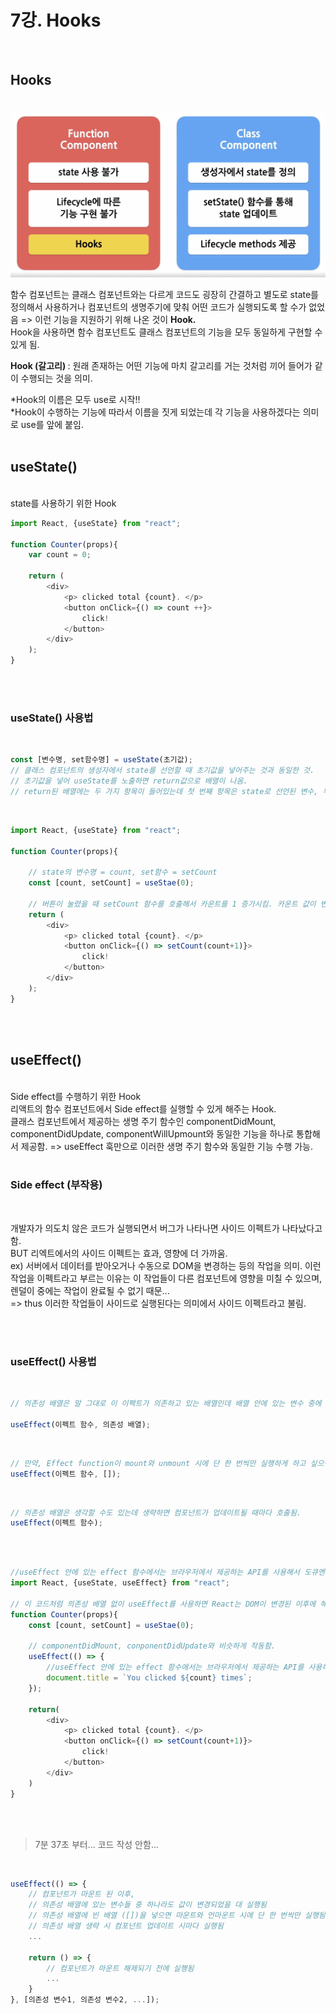 # 7강. Hooks
<br>

## Hooks
<br>

<img src="./sources/ComponentreviewHooks.png">

<br>

함수 컴포넌트는 클래스 컴포넌트와는 다르게 코드도 굉장히 간결하고 별도로 state를 정의해서 사용하거나 컴포넌트의 생명주기에 맞춰 어떤 코드가 실행되도록 할 수가 없었음 => 이런 기능을 지원하기 위해 나온 것이 <b>Hook.</b>
<br>
Hook을 사용하면 함수 컴포넌트도 클래스 컴포넌트의 기능을 모두 동일하게 구현할 수 있게 됨. <br>

<b> Hook (갈고리) </b> : 원래 존재하는 어떤 기능에 마치 갈고리를 거는 것처럼 끼어 들어가 같이 수행되는 것을 의미.<br>

*Hook의 이름은 모두 use로 시작!!<br>
*Hook이 수행하는 기능에 따라서 이름을 짓게 되었는데 각 기능을 사용하겠다는 의미로 use를 앞에 붙임. <br><br>

## useState()
<br>
state를 사용하기 위한 Hook<br>

```JavaScript
import React, {useState} from "react";

function Counter(props){
    var count = 0;

    return (
        <div>
            <p> clicked total {count}. </p>
            <button onClick={() => count ++}>
                click!
            </button>
        </div>
    ); 
}
```
<br><br>

### useState() 사용법
<br>

```JavaScript
const [변수명, set함수명] = useState(초기값);
// 클래스 컴포넌트의 생성자에서 state를 선언할 때 초기값을 넣어주는 것과 동일한 것. 
// 초기값을 넣어 useState를 노출하면 return값으로 배열이 나옴.
// return된 배열에는 두 가지 항목이 들어있는데 첫 번째 항목은 state로 선언된 변수, 두 번째 항목은 해당 state의 set 함수. 
```
<br>

```JavaScript
import React, {useState} from "react";

function Counter(props){

    // state의 변수명 = count, set함수 = setCount
    const [count, setCount] = useStae(0);

    // 버튼이 눌렸을 때 setCount 함수를 호출해서 카운트를 1 증가시킴. 카운트 값이 변경되면 컴포넌트가 재렌더링되면서 화면에 새로운 카운트 값이 표시됨. 
    return (
        <div>
            <p> clicked total {count}. </p>
            <button onClick={() => setCount(count+1)}>
                click!
            </button>
        </div>
    ); 
}
```
<br><br>

## useEffect()
<br>
Side effect를 수행하기 위한 Hook<br>
리액트의 함수 컴포넌트에서 Side effect를 실행할 수 있게 해주는 Hook.
<br>
클래스 컴포넌트에서 제공하는 생명 주기 함수인 componentDidMount, componentDidUpdate, componentWillUpmount와 동일한 기능을 하나로 통합해서 제공함. => useEffect 훅만으로 이러한 생명 주기 함수와 동일한 기능 수행 가능. 
<br><br>


### Side effect (부작용)
<br>

개발자가 의도치 않은 코드가 실행되면서 버그가 나타나면 사이드 이펙트가 나타났다고 함. <br>
BUT 리엑트에서의 사이드 이펙트는 효과, 영향에 더 가까움. <br>
ex) 서버에서 데이터를 받아오거나 수동으로 DOM을 변경하는 등의 작업을 의미. 이런 작업을 이펙트라고 부르는 이유는 이 작업들이 다른 컴포넌트에 영향을 미칠 수 있으며, 렌덜이 중에는 작업이 완료될 수 없기 때문...<br>
=> thus 이러한 작업들이 사이드로 실행된다는 의미에서 사이드 이펙트라고 불림. 

<br><br>

### useEffect() 사용법
<br>

```JavaScript
// 의존성 배열은 말 그대로 이 이펙트가 의존하고 있는 배열인데 배열 안에 있는 변수 중에 하나라도 값이 변경되었을 때 이펙트 함수가 실행됨. 기본적으로 이펙트 함수는 처음 컴포넌트가 렌더링된 이후와 업데이트로 인한 재렌더링 이후에 실행됨. 

useEffect(이펙트 함수, 의존성 배열);
```
<br>

```JavaScript
// 만약, Effect function이 mount와 unmount 시에 단 한 번씩만 실행하게 하고 싶으면 아래와 같이 의존성 배열에 빈 배열을 넣으면 됨. 이렇게 하면 해당 이펙트가 props나 state에 있는 어떤 값에도 의존하지 않는 것이 되므로 여러 번 실행되지 X.
useEffect(이펙트 함수, []);
```
<br>

```JavaScript
// 의존성 배열은 생각할 수도 있는데 생략하면 컴포넌트가 업데이트될 때마다 호출됨. 
useEffect(이펙트 함수);
```

<br><br>

```JavaScript
//useEffect 안에 있는 effect 함수에서는 브라우저에서 제공하는 API를 사용해서 도큐멘트의 타이틀을 업데이트함. 
import React, {useState, useEffect} from "react";

// 이 코드처럼 의존성 배열 없이 useEffect를 사용하면 React는 DOM이 변경된 이후에 해당 이펙트 함수를 실행하라는 의미로 받아들임. => thus 기본적으로 컴포넌트가 처음 렌더링 될 때를 포함해서 매번 렌더링 될 때마다 이펙트가 실행된다고 보면 됨. 
function Counter(props){
    const [count, setCount] = useStae(0);

    // componentDidMount, conponentDidUpdate와 비슷하게 작동함. 
    useEffect(() => {
        //useEffect 안에 있는 effect 함수에서는 브라우저에서 제공하는 API를 사용해서 도큐멘트의 title을 업데이트함. 
        document.title = `You clicked ${count} times`;
    });

    return(
        <div>
            <p> clicked total {count}. </p>
            <button onClick={() => setCount(count+1)}>
                click!
            </button>
        </div>
    )
}
```

<br><br>

> 7분 37초 부터... 코드 작성 안함...

<br>

```JavaScript
useEffect(() => {
    // 컴포넌트가 마운트 된 이후, 
    // 의존성 배열에 있는 변수들 중 하나라도 값이 변경되었을 대 실행됨
    // 의존성 배열에 빈 배열 ([])을 넣으면 마운트와 언마운트 시에 단 한 번씩만 실행됨
    // 의존성 배열 생략 시 컴포넌트 업데이트 시마다 실행됨
    ...

    return () => {
        // 컴포넌트가 마운트 해제되기 전에 실행됨
        ...
    }
}, [의존성 변수1, 의존성 변수2, ...]);
```
<br>